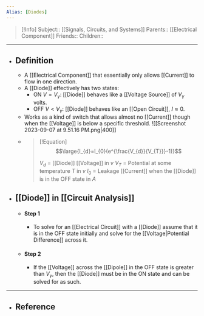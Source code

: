 ```yaml
---
Alias: [Diodes]
---
```

> [!Info]
> Subject:: [[Signals, Circuits, and Systems]]
> Parents:: [[Electrical Component]]
> Friends:: 
> Children:: 
---
- ## Definition
	- A [[Electrical Component]] that essentially only allows [[Current]] to flow in one direction.
	- A [[Diode]] effectively has two states:
		- ON $V=V_{\gamma}$: [[Diode]] behaves like a [[Voltage Source]] of $V_{\gamma}$ volts.
		- OFF $V<V_{\gamma}$: [[Diode]] behaves like an [[Open Circuit]], $I\approx0$.
	- Works as a kind of switch that allows almost no [[Current]] though when the [[Voltage]] is below a specific threshold.
	  ![[Screenshot 2023-09-07 at 9.51.16 PM.png|400]]
	- > [!Equation]
	  > $$\large{I_{d}=I_{0}(e^{\frac{V_{d}}{V_{T}}}-1)}$$
	  > 
	  > $V_{d}$ = [[Diode]] [[Voltage]] in $v$
	  > $V_{T}$ = Potential at some temperature $T$ in $v$
	  > $I_{0}$ = Leakage [[Current]] when the [[Diode]] is in the OFF state in $A$
- ## [[Diode]] in [[Circuit Analysis]]
	- #### Step 1
		- To solve for an [[Electrical Circuit]] with a [[Diode]] assume that it is in the OFF state initially and solve for the [[Voltage|Potential Difference]] across it.
	- #### Step 2
		- If the [[Voltage]] across the [[Dipole]] in the OFF state is greater than $V_{\gamma}$, then the [[Diode]] must be in the ON state and can be solved for as such.
---
- ## Reference